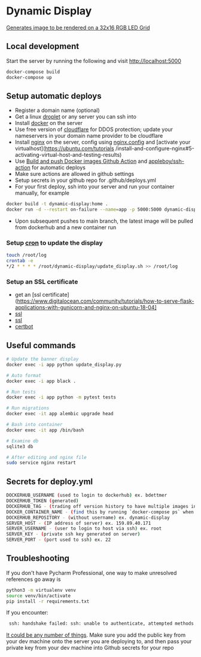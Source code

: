 # Dynamic Display

[Generates image to be rendered on a 32x16 RGB LED Grid](https://medium.com/@bdettmer/displaying-weather-on-a-32x16-led-matrix-ce9281dc67a9)

## Local development

Start the server by running the following and visit [http://localhost:5000](http://localhost:5000)
```bash
docker-compose build
docker-compose up
```

## Setup automatic deploys
- Register a domain name (optional)
- Get a linux [droplet](https://cloud.digitalocean.com/droplets) or any server you can ssh into
- Install [docker](https://docs.docker.com/engine/install/) on the server
- Use free version of [cloudflare](https://www.cloudflare.com/) for DDOS protection; update your
  nameservers in your domain name provider to be cloudflare
 - Install [nginx](https://www.nginx.com/resources/wiki/start/topics/tutorials/install/) on the
  server, config using [nginx.config](https://docs.nginx.com/nginx/admin-guide/basic-functionality/managing-configuration-files/) and [activate your virtualhost](https://ubuntu.com/tutorials
  /install-and-configure-nginx#5-activating-virtual-host-and-testing-results)
- Use [Build and push Docker images Github Action](https://github.com/marketplace/actions/build-and-push-docker-images?version=v2.0.1) and [appleboy/ssh-action](https://github.com/appleboy/ssh-action) for automatic deploys
- Make sure actions are allowed in github settings
- Setup secrets in your github repo for .github/deploys.yml
- For your first deploy, ssh into your server and run your container manually, for example 
```bash
docker build -t dynamic-display:home .
docker run -d --restart on-failure --name=app -p 5000:5000 dynamic-display:home
```
- Upon subsequent pushes to main branch, the latest image will be pulled from dockerhub and a new container run

### Setup [cron](https://crontab.guru/every-2-minutes) to update the display
```bash
touch /root/log
crontab -e
*/2 * * * * /root/dynamic-display/update_display.sh >> /root/log
```

### Setup an SSL certificate
- get an [ssl certificate](https://www.digitalocean.com/community/tutorials/how-to-serve-flask-applications-with-gunicorn-and-nginx-on-ubuntu-18-04]
 - [ssl](https://www.digitalocean.com/community/tutorials/how-to-serve-flask-applications-with-uswgi-and-nginx-on-ubuntu-18-04#step-7-%E2%80%94-securing-the-application)
 - [ssl](https://dev.to/chand1012/how-to-host-a-flask-server-with-gunicorn-and-https-942)
 - [certbot](https://certbot.eff.org/lets-encrypt/ubuntufocal-nginx)

## Useful commands
```bash
# Update the banner display
docker exec -i app python update_display.py

# Auto format
docker exec -i app black .

# Run tests
docker exec -i app python -m pytest tests

# Run migrations
docker exec -it app alembic upgrade head

# Bash into container 
docker exec -it app /bin/bash

# Examine db
sqlite3 db

# After editing and nginx file
sudo service nginx restart
```

## Secrets for deploy.yml 
```bash
DOCKERHUB_USERNAME (used to login to dockerhub) ex. bdettmer
DOCKERHUB_TOKEN (generated)
DOCKERHUB_TAG - (trading off version history to have multiple images in one for free tier) ex. home
DOCKER_CONTAINER_NAME - (find this by running `docker-compose ps` when container is up) ex. app
DOCKERHUB_REPOSITORY - (without username) ex. dynamic-display
SERVER_HOST - (IP address of server) ex. 159.89.40.171
SERVER_USERNAME - (user to login to host via ssh) ex. root
SERVER_KEY - (private ssh key generated on server)
SERVER_PORT - (port used to ssh) ex. 22
```

## Troubleshooting
If you don't have Pycharm Professional, one way to make unresolved references go away is
```bash
python3 -m virtualenv venv
source venv/bin/activate
pip install -r requirements.txt
```

If you encounter:
```bash
 ssh: handshake failed: ssh: unable to authenticate, attempted methods [none publickey], no supported methods remain
```
[It could be any number of things](https://github.com/appleboy/ssh-action/issues/80). Make sure you add the public key from your dev machine onto
 the
 server you are deploying to, and then pass your private key from your dev machine into Github
  secrets for your repo
